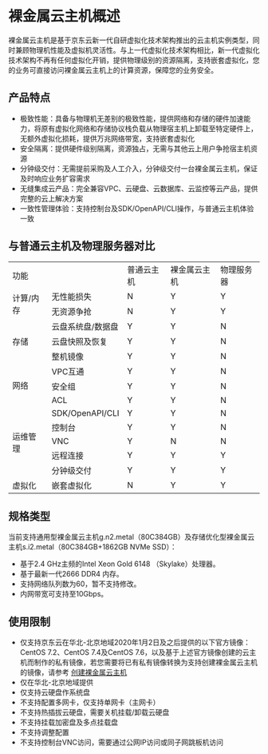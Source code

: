 # 裸金属云主机概述

裸金属云主机是基于京东云新一代自研虚拟化技术架构推出的云主机实例类型，同时兼顾物理机性能及虚拟机灵活性。与上一代虚拟化技术架构相比，新一代虚拟化技术架构不再有任何虚拟化开销，提供物理级别的资源隔离，支持嵌套虚拟化，您的业务可直接访问裸金属云主机上的计算资源，保障您的业务安全。
 
## 产品特点
*  极致性能：具备与物理机无差别的极致性能，提供网络和存储的硬件加速能力，将原有虚拟化网络和存储协议栈负载从物理宿主机上卸载至特定硬件上，无额外虚拟化损耗，提供万兆网络带宽，支持嵌套虚拟化
*  安全隔离：提供硬件级别隔离，资源独占，无需与其他云上用户争抢宿主机资源
*  分钟级交付：无需提前采购及人工介入，分钟级交付一台裸金属云主机，保证及时响应业务扩容需求
*  无缝集成云产品：完全兼容VPC、云硬盘、云数据库、云监控等云产品，提供完整的云上解决方案
*  一致性管理体验：支持控制台及SDK/OpenAPI/CLI操作，与普通云主机体验一致

## 与普通云主机及物理服务器对比
<table>
   <tr>
      <td colspan="2">功能</td>
      <td >普通云主机</td>
      <td >裸金属云主机</td>
      <td >物理服务器</td>
	</tr>
	<tr>
      <td rowspan="2">计算/内存</td>
      <td >无性能损失</td>
      <td >N</td>
      <td >Y</td>
      <td >Y</td>
	</tr>
	<tr>
      <td >无资源争抢</td>
      <td >N</td>
      <td >Y</td>
      <td >Y</td>
   	</tr>
  	<tr>
      <td rowspan="3">存储</td>
      <td >云盘系统盘/数据盘</td>
      <td >Y</td>
      <td >Y</td>
      <td >N</td>
	</tr>
	<tr>
      <td >云盘快照及恢复</td>
      <td >Y</td>
      <td >Y</td>
      <td >N</td>
   	</tr>
	<tr>
      <td >整机镜像</td>
      <td >Y</td>
      <td >Y</td>
      <td >N</td>
   	</tr>
  	<tr>
      <td rowspan="3">网络</td>
      <td >VPC互通</td>
      <td >Y</td>
      <td >Y</td>
      <td >N</td>
	</tr>
	<tr>
      <td >安全组</td>
      <td >Y</td>
      <td >Y</td>
      <td >N</td>
   	</tr>
	<tr>
      <td >ACL</td>
      <td >Y</td>
      <td >Y</td>
      <td >N</td>
   	</tr>
  	<tr>
      <td rowspan="5">运维管理</td>
      <td >SDK/OpenAPI/CLI</td>
      <td >Y</td>
      <td >Y</td>
      <td >N</td>
	</tr>
  	<tr>
      <td >控制台</td>
      <td >Y</td>
      <td >Y</td>
      <td >N</td>
	</tr>
	<tr>
      <td >VNC</td>
      <td >Y</td>
      <td >N</td>
      <td >N</td>
	</tr>
	<tr>
      <td >远程连接</td>
      <td >Y</td>
      <td >Y</td>
      <td >Y</td>
	</tr>
	<tr>
      <td >分钟级交付</td>
      <td >Y</td>
      <td >Y</td>
      <td >Y</td>
	</tr>
  	<tr>
      <td >虚拟化</td>
      <td >嵌套虚拟化</td>
      <td >N</td>
      <td >Y</td>
      <td >Y</td>
	</tr>
</table>

## 规格类型

当前支持通用型裸金属云主机g.n2.metal（80C384GB）及存储优化型裸金属云主机s.i2.metal（80C384GB+1862GB NVMe SSD）：

*	基于2.4 GHz主频的Intel Xeon Gold 6148 （Skylake）处理器。
* 	基于最新一代2666 DDR4 内存。
*  支持网络队列数为60，暂不支持修改。
*  内网带宽可支持至10Gbps。

## 使用限制

* 	仅支持京东云在华北-北京地域2020年1月2日及之后提供的以下官方镜像：CentOS 7.2、CentOS 7.4及CentOS 7.6，以及基于上述官方镜像创建的云主机而制作的私有镜像，若您需要将已有私有镜像转换为支持创建裸金属云主机的镜像，请参考 [创建裸金属云主机](Create-BM-Instance.md)
*  	仅在华北-北京地域提供
*  	仅支持云硬盘作系统盘
* 	不支持配置多网卡，仅支持单网卡（主网卡）
*  	不支持热插拔云硬盘，需要关机挂载/卸载云硬盘
*  	不支持挂载加密盘及多点挂载盘
*	不支持调整配置
* 	不支持控制台VNC访问，需要通过公网IP访问或同子网跳板机访问

